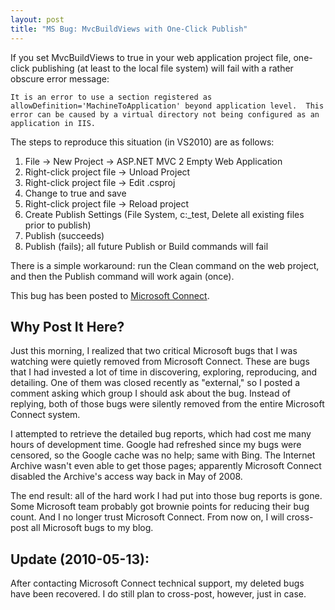 ```yaml
---
layout: post
title: "MS Bug: MvcBuildViews with One-Click Publish"
---
```

If you set MvcBuildViews to true in your web application project file, one-click publishing (at least to the local file system) will fail with a rather obscure error message:

    It is an error to use a section registered as allowDefinition='MachineToApplication' beyond application level.  This error can be caused by a virtual directory not being configured as an application in IIS.

The steps to reproduce this situation (in VS2010) are as follows:

1. File -> New Project -> ASP.NET MVC 2 Empty Web Application
1. Right-click project file -> Unload Project
1. Right-click project file -> Edit .csproj
1. Change <MvcBuildViews> to true and save
1. Right-click project file -> Reload project
1. Create Publish Settings (File System, c:\_test, Delete all existing files prior to publish)
1. Publish (succeeds)
1. Publish (fails); all future Publish or Build commands will fail

There is a simple workaround: run the Clean command on the web project, and then the Publish command will work again (once).

This bug has been posted to [Microsoft Connect](http://connect.microsoft.com/VisualStudio/feedback/details/556312/mvcbuildviews-does-not-play-well-with-one-click-publish).

## Why Post It Here?

Just this morning, I realized that two critical Microsoft bugs that I was watching were quietly removed from Microsoft Connect. These are bugs that I had invested a lot of time in discovering, exploring, reproducing, and detailing. One of them was closed recently as "external," so I posted a comment asking which group I should ask about the bug. Instead of replying, both of those bugs were silently removed from the entire Microsoft Connect system.

I attempted to retrieve the detailed bug reports, which had cost me many hours of development time. Google had refreshed since my bugs were censored, so the Google cache was no help; same with Bing. The Internet Archive wasn't even able to get those pages; apparently Microsoft Connect disabled the Archive's access way back in May of 2008.

The end result: all of the hard work I had put into those bug reports is gone. Some Microsoft team probably got brownie points for reducing their bug count. And I no longer trust Microsoft Connect. From now on, I will cross-post all Microsoft bugs to my blog.

## Update (2010-05-13):

After contacting Microsoft Connect technical support, my deleted bugs have been recovered. I do still plan to cross-post, however, just in case.

